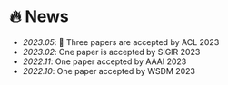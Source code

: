 # 🔥 News
- *2023.05*: 🎉 Three papers are accepted by ACL 2023
- *2023.02*: One paper is accepted by SIGIR 2023
- *2022.11*: One paper accepted by AAAI 2023
- *2022.10*: One paper accepted by WSDM 2023
